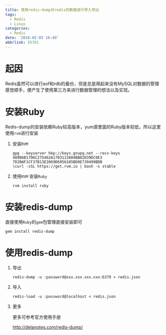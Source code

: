 ```yaml
---
title: 使用redis-dump对redis的数据进行导入导出
tags:
  - Redis
  - Linux
categories:
  - Redis
date: '2018-02-03 16:40'
abbrlink: 55761
---
```


# 起因

Redis虽然可以进行aof和rdb的备份，但是总是用起来没有MySQL对数据的管理感觉顺手，便产生了使用第三方来进行数据管理的想法以及实现。

<!--more-->

# 安装Ruby

Redis-dump的安装依赖Ruby较高版本，yum源里面的Ruby版本较低，所以这里使用`rvm`进行安装

1. 安装`RVM`

   ~~~
   gpg --keyserver hkp://keys.gnupg.net --recv-keys 409B6B1796C275462A1703113804BB82D39DC0E3 7D2BAF1CF37B13E2069D6956105BD0E739499BDB
   \curl -sSL https://get.rvm.io | bash -s stable
   ~~~

2. 使用`RVM` 安装`Ruby`

   ~~~
   rvm install ruby
   ~~~

# 安装redis-dump

直接使用`Ruby`的`gem`包管理直接安装即可

~~~
gem install redis-dump
~~~

# 使用redis-dump

1. 导出

   ~~~
   redis-dump -u :password@xxx.xxx.xxx.xxx:6379 > redis.json
   ~~~

2. 导入

   ~~~
   redis-load -u :password@localhost < redis.json
   ~~~

3. 更多

   更多可参考官方使用手册

   http://delanotes.com/redis-dump/